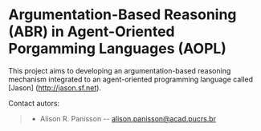 # Argumentation-Based Reasoning (ABR) in Agent-Oriented Porgamming Languages (AOPL)

This project aims to developing an argumentation-based reasoning mechanism integrated to an agent-oriented programming language called [Jason] (http://jason.sf.net).

Contact autors:

> * Alison R. Panisson -- alison.panisson@acad.pucrs.br

